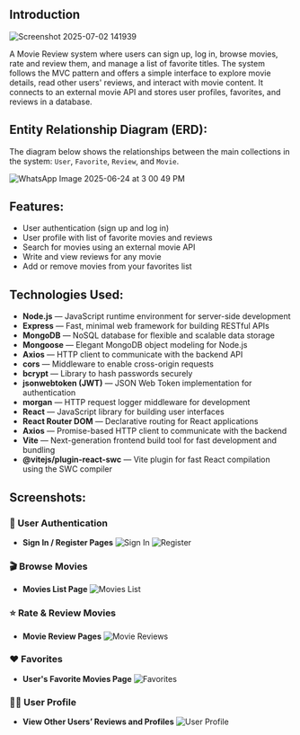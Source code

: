 ## Introduction
![Screenshot 2025-07-02 141939](https://github.com/user-attachments/assets/1e125fe5-8e7f-41f1-bbbe-30661fb2e742)

A Movie Review system where users can sign up, log in, browse movies, rate and review them, and manage a list of favorite titles. The system follows the MVC pattern and offers a simple interface to explore movie details, read other users' reviews, and interact with movie content. It connects to an external movie API and stores user profiles, favorites, and reviews in a database.

## Entity Relationship Diagram (ERD):
The diagram below shows the relationships between the main collections in the system: `User`, `Favorite`, `Review`, and `Movie`.

![WhatsApp Image 2025-06-24 at 3 00 49 PM](https://github.com/user-attachments/assets/1ba199a5-1b4a-4633-a613-18870c347ea3)

## Features:
- User authentication (sign up and log in)
- User profile with list of favorite movies and reviews
- Search for movies using an external movie API
- Write and view reviews for any movie
- Add or remove movies from your favorites list

## Technologies Used:
- **Node.js** — JavaScript runtime environment for server-side development  
- **Express** — Fast, minimal web framework for building RESTful APIs  
- **MongoDB** — NoSQL database for flexible and scalable data storage  
- **Mongoose** — Elegant MongoDB object modeling for Node.js  
- **Axios** — HTTP client to communicate with the backend API
- **cors** — Middleware to enable cross-origin requests 
- **bcrypt** — Library to hash passwords securely  
- **jsonwebtoken (JWT)** — JSON Web Token implementation for authentication
- **morgan** — HTTP request logger middleware for development
- **React** — JavaScript library for building user interfaces
- **React Router DOM** — Declarative routing for React applications
- **Axios** — Promise-based HTTP client to communicate with the backend
- **Vite** — Next-generation frontend build tool for fast development and bundling  
- **@vitejs/plugin-react-swc** — Vite plugin for fast React compilation using the SWC compiler

## Screenshots:

### 🔐 User Authentication
- **Sign In / Register Pages**
![Sign In](./screenshots/signin.png)
![Register](./screenshots/signup.png)

### 🎬 Browse Movies
- **Movies List Page**
![Movies List](./screenshots/movies-list.png)

### ⭐ Rate & Review Movies
- **Movie Review Pages**
![Movie Reviews](./screenshots/movie-details.png)

### ❤️ Favorites
- **User's Favorite Movies Page**
![Favorites](./screenshots/favorites.png)

### 🧑‍💼 User Profile
- **View Other Users’ Reviews and Profiles**
![User Profile](./screenshots/user-profile.png)

